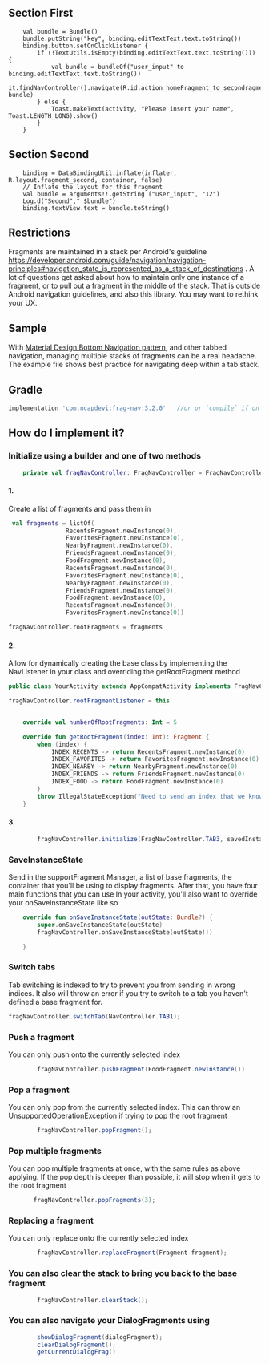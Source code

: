 ## Section First

        val bundle = Bundle()
        bundle.putString("key", binding.editTextText.text.toString())
        binding.button.setOnClickListener {
            if (!TextUtils.isEmpty(binding.editTextText.text.toString())) {
                val bundle = bundleOf("user_input" to binding.editTextText.text.toString())
                it.findNavController().navigate(R.id.action_homeFragment_to_secondragment, bundle)
            } else {
                Toast.makeText(activity, "Please insert your name", Toast.LENGTH_LONG).show()
            }
        }

## Section Second

        binding = DataBindingUtil.inflate(inflater, R.layout.fragment_second, container, false)
        // Inflate the layout for this fragment
        val bundle = arguments!!.getString ("user_input", "12")
        Log.d("Second"," $bundle")
        binding.textView.text = bundle.toString()

## Restrictions
Fragments are maintained in a stack per Android's guideline https://developer.android.com/guide/navigation/navigation-principles#navigation_state_is_represented_as_a_stack_of_destinations . A lot of questions get asked about how to maintain only one instance of a fragment, or to pull out a fragment in the middle of the stack. That is outside Android navigation guidelines, and also this library. You may want to rethink your UX.


## Sample
With [Material Design Bottom Navigation pattern](https://www.google.com/design/spec/components/bottom-navigation.html), and other tabbed navigation, managing multiple stacks of fragments can be a real headache.  The example file shows best practice for navigating deep within a tab stack.

## Gradle

```groovy
implementation 'com.ncapdevi:frag-nav:3.2.0'   //or or `compile` if on older gradle version
```

## How do I implement it?

### Initialize using a builder and one of two methods
```kotlin
    private val fragNavController: FragNavController = FragNavController(supportFragmentManager, R.id.container)
```
#### 1.
Create a list of fragments and pass them in
```kotlin
 val fragments = listOf(
                RecentsFragment.newInstance(0),
                FavoritesFragment.newInstance(0),
                NearbyFragment.newInstance(0),
                FriendsFragment.newInstance(0),
                FoodFragment.newInstance(0),
                RecentsFragment.newInstance(0),
                FavoritesFragment.newInstance(0),
                NearbyFragment.newInstance(0),
                FriendsFragment.newInstance(0),
                FoodFragment.newInstance(0),
                RecentsFragment.newInstance(0),
                FavoritesFragment.newInstance(0))

fragNavController.rootFragments = fragments
```

#### 2.


Allow for dynamically creating the base class by implementing the NavListener in your class and overriding the getRootFragment method

```java
public class YourActivity extends AppCompatActivity implements FragNavController.RootFragmentListener {
```

```java
fragNavController.rootFragmentListener = this
```

```kotlin

    override val numberOfRootFragments: Int = 5

    override fun getRootFragment(index: Int): Fragment {
        when (index) {
            INDEX_RECENTS -> return RecentsFragment.newInstance(0)
            INDEX_FAVORITES -> return FavoritesFragment.newInstance(0)
            INDEX_NEARBY -> return NearbyFragment.newInstance(0)
            INDEX_FRIENDS -> return FriendsFragment.newInstance(0)
            INDEX_FOOD -> return FoodFragment.newInstance(0)
        }
        throw IllegalStateException("Need to send an index that we know")
    }

```

#### 3.
```java
        fragNavController.initialize(FragNavController.TAB3, savedInstanceState)
```

### SaveInstanceState

Send in  the supportFragment Manager, a list of base fragments, the container that you'll be using to display fragments.
After that, you have four main functions that you can use
In your activity, you'll also want to override your onSaveInstanceState like so

```kotlin
    override fun onSaveInstanceState(outState: Bundle?) {
        super.onSaveInstanceState(outState)
        fragNavController.onSaveInstanceState(outState!!)

    }
```

### Switch tabs
Tab switching is indexed to try to prevent you from sending in wrong indices. It also will throw an error if you try to switch to a tab you haven't defined a base fragment for.

```java
fragNavController.switchTab(NavController.TAB1);
```

### Push a fragment
You can only push onto the currently selected index
```java
        fragNavController.pushFragment(FoodFragment.newInstance())
```

### Pop a fragment
You can only pop from the currently selected index. This can throw an UnsupportedOperationException if trying to pop the root fragment
```java
        fragNavController.popFragment();
```
### Pop multiple fragments
You can pop multiple fragments at once, with the same rules as above applying.  If the pop depth is deeper than possible, it will stop when it gets to the root fragment
```java
       fragNavController.popFragments(3);
```
### Replacing a fragment
You can only replace onto the currently selected index
```java
        fragNavController.replaceFragment(Fragment fragment);
```
### You can also clear the stack to bring you back to the base fragment
```java
        fragNavController.clearStack();
```
### You can also navigate your DialogFragments using
```java
        showDialogFragment(dialogFragment);
        clearDialogFragment();
        getCurrentDialogFrag()
```